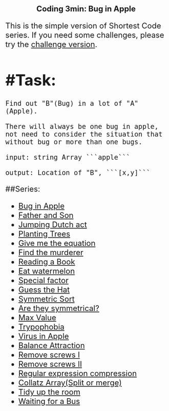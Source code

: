 <p align="center"><font size=5><b>Coding 3min: Bug in Apple<br><font size=3></b></font></p>

This is the simple version of Shortest Code series. If you need some challenges, please try the [challenge version](http://www.codewars.com/kata/56f8a648ba792a778a0000b9).

# #Task: 

    Find out "B"(Bug) in a lot of "A"(Apple). 
    
    There will always be one bug in apple, not need to consider the situation that without bug or more than one bugs.
    
    input: string Array ```apple```
    
    output: Location of "B", ```[x,y]```

    
##Series:
 - [Bug in Apple](http://www.codewars.com/kata/56fe97b3cc08ca00e4000dc9)
 - [Father and Son](http://www.codewars.com/kata/56fe9a0c11086cd842000008)
 - [Jumping Dutch act](http://www.codewars.com/kata/570bcd9715944a2c8e000009)
 - [Planting Trees](http://www.codewars.com/kata/5710443187a36a9cee0005a1)
 - [Give me the equation](http://www.codewars.com/kata/56fe9b65cc08cafbc5000de3)
 - [Find the murderer](http://www.codewars.com/kata/570f3fc5b29c702c5500043e)
 - [Reading a Book](http://www.codewars.com/kata/570ca6a520c69f39dd0016d4)
 - [Eat watermelon](http://www.codewars.com/kata/570df12ce6e9282a7d000947)
 - [Special factor](http://www.codewars.com/kata/570e5d0b93214b1a950015b1)
 - [Guess the Hat](http://www.codewars.com/kata/570ef7a834e61306da00035b)
 - [Symmetric Sort](http://www.codewars.com/kata/5705aeb041e5befba20010ba)
 - [Are they symmetrical?](http://www.codewars.com/kata/5705cc3161944b10fd0004ba)
 - [Max Value](http://www.codewars.com/kata/570771871df89cf59b000742)
 - [Trypophobia](http://www.codewars.com/kata/56fe9ffbc25bf33fff000f7c)
 - [Virus in Apple](http://www.codewars.com/kata/5700af83d1acef83fd000048)
 - [Balance Attraction](http://www.codewars.com/kata/57033601e55d30d3e0000633)
 - [Remove screws I](http://www.codewars.com/kata/5710a50d336aed828100055a)
 - [Remove screws II](http://www.codewars.com/kata/5710a8fd336aed00d9000594)
 - [Regular expression compression](http://www.codewars.com/kata/570bae4b0237999e940016e9)
 - [Collatz Array(Split or merge)](http://www.codewars.com/kata/56fe9d579b7bb6b027000001)
 - [Tidy up the room](http://www.codewars.com/kata/5703ace6e55d30d3e0001029)
 - [Waiting for a Bus](http://www.codewars.com/kata/57070eff924f343280000015)
